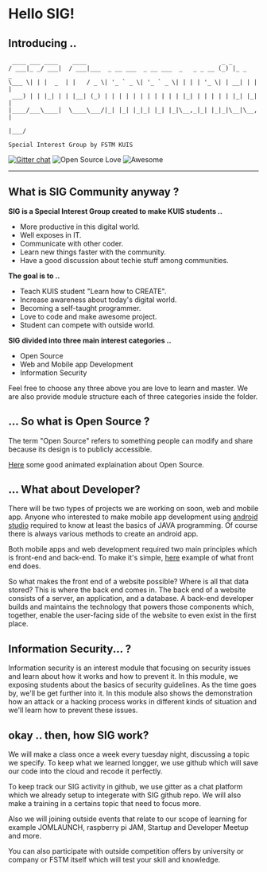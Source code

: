 # Hello SIG!

## Introducing ..

     ____ ___ ____    ____                                      _ _         
    / ___|_ _/ ___|  / ___|___  _ __ ___  _ __ ___  _   _ _ __ (_) |_ _   _
    \___ \| | |  _  | |   / _ \| '_ ` _ \| '_ ` _ \| | | | '_ \| | __| | | |
     ___) | | |_| | | |__| (_) | | | | | | | | | | | |_| | | | | | |_| |_| |
    |____/___\____|  \____\___/|_| |_| |_|_| |_| |_|\__,_|_| |_|_|\__|\__, |
                                                                      |___/

`Special Interest Group by FSTM KUIS`

[![Gitter chat](https://img.shields.io/gitter/room/nwjs/nw.js.svg?style=flat)](https://gitter.im/sig-kuis/community)
![Open Source Love](https://badges.frapsoft.com/os/v1/open-source.svg?v=103) ![Awesome](https://cdn.rawgit.com/sindresorhus/awesome/d7305f38d29fed78fa85652e3a63e154dd8e8829/media/badge.svg)
***

## What is SIG Community anyway ?

**SIG is a Special Interest Group created to make KUIS students ..**
  * More productive in this digital world.
  * Well exposes in IT.
  * Communicate with other coder.
  * Learn new things faster with the community.
  * Have a good discussion about techie stuff among communities.

**The goal is to ..**
  * Teach KUIS student "Learn how to CREATE".
  * Increase awareness about today's digital world.
  * Becoming a self-taught programmer.
  * Love to code and make awesome project.
  * Student can compete with outside world.

**SIG divided into three main interest categories ..**
  * Open Source
  * Web and Mobile app Development
  * Information Security

Feel free to choose any three above you are love to learn and master. We are also provide module structure each of three 
categories inside the folder.

## ... So what is Open Source ?

The term "Open Source" refers to something people can modify and share because its design is to publicly accessible.

[Here](https://youtu.be/a8fHgx9mE5U) some good animated explaination about Open Source.

## ... What about Developer?

There will be two types of projects we are working on soon, web and mobile app. 
Anyone who interested to make mobile app development using 
[android studio](https://developer.android.com/studio/index.html) required to know at 
least the basics of JAVA programming. Of course there is always various methods to create an android app. 

Both mobile apps and web development required two main principles which is front-end and back-end. To make it's simple, 
[here](https://youtu.be/Q5763pPchvw) example of what front end does. 
 
So what makes the front end of a website possible? Where is all that data stored? This is where the back end comes in. 
The back end of a website consists of a server, an application, and a database. A back-end developer builds and maintains 
the technology that powers those components which, together, enable the user-facing side of the website to even exist in 
the first place.

## Information Security... ?

Information security is an interest module that focusing on security issues and learn about how it works and how to prevent 
it. In this module, we exposing students about the basics of security guidelines. As the time goes by, we'll be get 
further into it. In this module also shows the demonstration how an attack or a hacking process works in different 
kinds of situation and we'll learn how to prevent these issues.

## okay .. then, how SIG work?

We will make a class once a week every tuesday night, discussing a topic we specify. 
To keep what we learned longger, we use 
github which will save our code into the cloud and recode it perfectly.

To keep track our SIG activity in github, we use gitter as a chat platform which we already setup to integerate with SIG github repo.
We will also make a training in a certains topic that need to focus more. 

Also we will joining outside events that relate to our scope of learning for example JOMLAUNCH, 
raspberry pi JAM, Startup and Developer Meetup and more.

You can also participate with outside competition offers by university or company or FSTM itself 
which will test your skill and knowledge.